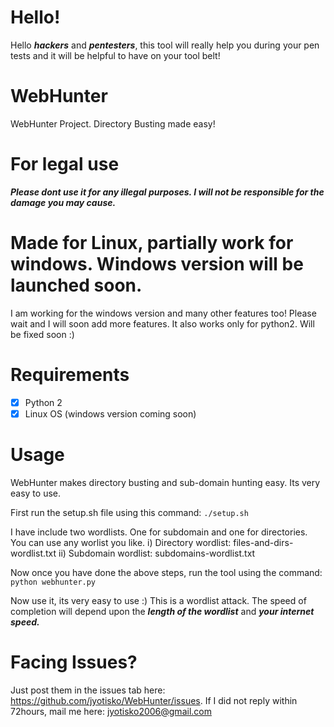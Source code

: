 # Hello!
Hello ***hackers*** and ***pentesters***, this tool will really help you during your pen tests and it will be helpful to have on your tool belt! 

# WebHunter
WebHunter Project. Directory Busting made easy!


# For legal use
***Please dont use it for any illegal purposes. I will not be responsible for the damage you may cause.***

# Made for Linux, partially work for windows. Windows version will be launched soon.
I am working for the windows version and many other features too! Please wait and I will soon add more features. It also works only for python2. Will be fixed soon :)

# Requirements
- [x] Python 2
- [x] Linux OS (windows version coming soon)

# Usage
WebHunter makes directory busting and sub-domain hunting easy. Its very easy to use. 

First run the setup.sh file using this command: `./setup.sh`

I have include two wordlists. One for subdomain and one for directories. You can use any worlist you like. 
    i) Directory wordlist: files-and-dirs-wordlist.txt
    ii) Subdomain wordlist: subdomains-wordlist.txt
  
Now once you have done the above steps, run the tool using the command: `python webhunter.py`

Now use it, its very easy to use :)
This is a wordlist attack. The speed of completion will depend upon the ***length of the wordlist*** and ***your internet speed.***

# Facing Issues?
Just post them in the issues tab here: https://github.com/jyotisko/WebHunter/issues. If I did not reply within 72hours, mail me here: jyotisko2006@gmail.com
